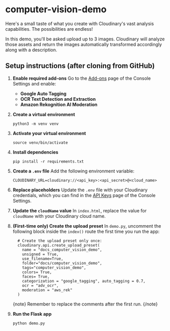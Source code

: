 # computer-vision-demo
Here's a small taste of what you create with Cloudinary's vast analysis capabilities. The possibilities are endless! 

In this demo, you'll be asked upload up to 3 images. Cloudinary will analyze those assets and return the images automatically transformed accordingly along with a description. 


## Setup instructions (after cloning from GitHub)

1. **Enable required add-ons**
   Go to the [Add-ons](https://console.cloudinary.com/settings/addons) page of the Console Settings and enable:
   * **Google Auto Tagging**
   * **OCR Text Detection and Extraction**
   * **Amazon Rekognition AI Moderation**

2. **Create a virtual environment**
   
    ```
    python3 -m venv venv
    ```

3. **Activate your virtual environment**
   
    ```
    source venv/bin/activate
    ```

4. **Install dependencies**
   
    ```
    pip install -r requirements.txt
    ```

5. **Create a `.env` file**
   Add the following environment variable:
  
    ```
    CLOUDINARY_URL=cloudinary://<api_key>:<api_secret>@<cloud_name>
    ``` 
   
6. **Replace placeholders**
   Update the `.env` file with your Cloudinary credentials, which you can find in the [API Keys](https://console.cloudinary.com/settings/api-keys) page of the Console Settings.

7. **Update the `cloudName` value**
   In `index.html`, replace the value for `cloudName` with your Cloudinary cloud name.

8. **(First-time only) Create the upload preset**
   In `demo.py`, uncomment the following block inside the `index()` route the first time you run the app:

    ```
      # Create the upload preset only once:
      cloudinary.api.create_upload_preset(
        name = "docs_computer_vision_demo",
        unsigned = True,  
        use_filename=True,
        folder="docs/computer_vision_demo",
        tags="computer_vision_demo",
        colors= True,
        faces= True,
        categorization = "google_tagging", auto_tagging = 0.7,
        ocr = "adv_ocr",
        moderation = "aws_rek"
      )
      ```

    {note}
    Remember to replace the comments after the first run.
    {/note}

   
9.  **Run the Flask app**
    
    ```
    python demo.py
    ```
